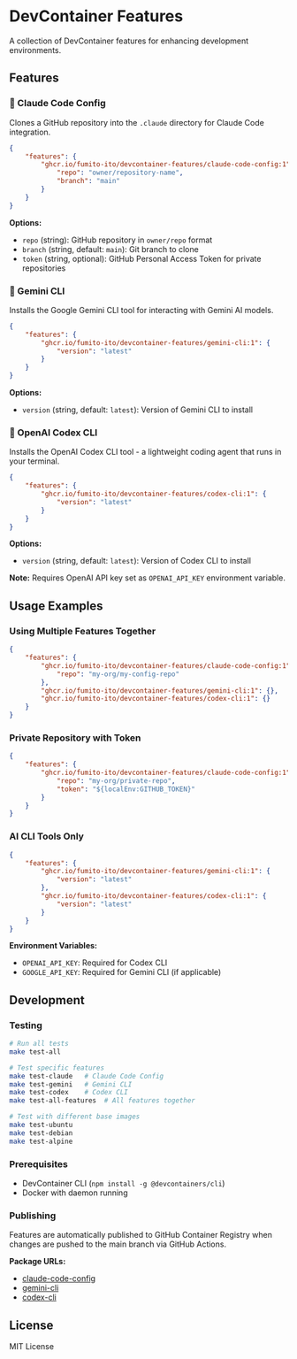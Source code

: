 # DevContainer Features

A collection of DevContainer features for enhancing development environments.

## Features

### 🤖 Claude Code Config

Clones a GitHub repository into the `.claude` directory for Claude Code integration.

```json
{
    "features": {
        "ghcr.io/fumito-ito/devcontainer-features/claude-code-config:1": {
            "repo": "owner/repository-name",
            "branch": "main"
        }
    }
}
```

**Options:**
- `repo` (string): GitHub repository in `owner/repo` format
- `branch` (string, default: `main`): Git branch to clone
- `token` (string, optional): GitHub Personal Access Token for private repositories

### 🔮 Gemini CLI

Installs the Google Gemini CLI tool for interacting with Gemini AI models.

```json
{
    "features": {
        "ghcr.io/fumito-ito/devcontainer-features/gemini-cli:1": {
            "version": "latest"
        }
    }
}
```

**Options:**
- `version` (string, default: `latest`): Version of Gemini CLI to install

### 🤖 OpenAI Codex CLI

Installs the OpenAI Codex CLI tool - a lightweight coding agent that runs in your terminal.

```json
{
    "features": {
        "ghcr.io/fumito-ito/devcontainer-features/codex-cli:1": {
            "version": "latest"
        }
    }
}
```

**Options:**
- `version` (string, default: `latest`): Version of Codex CLI to install

**Note:** Requires OpenAI API key set as `OPENAI_API_KEY` environment variable.

## Usage Examples

### Using Multiple Features Together

```json
{
    "features": {
        "ghcr.io/fumito-ito/devcontainer-features/claude-code-config:1": {
            "repo": "my-org/my-config-repo"
        },
        "ghcr.io/fumito-ito/devcontainer-features/gemini-cli:1": {},
        "ghcr.io/fumito-ito/devcontainer-features/codex-cli:1": {}
    }
}
```

### Private Repository with Token

```json
{
    "features": {
        "ghcr.io/fumito-ito/devcontainer-features/claude-code-config:1": {
            "repo": "my-org/private-repo",
            "token": "${localEnv:GITHUB_TOKEN}"
        }
    }
}
```

### AI CLI Tools Only

```json
{
    "features": {
        "ghcr.io/fumito-ito/devcontainer-features/gemini-cli:1": {
            "version": "latest"
        },
        "ghcr.io/fumito-ito/devcontainer-features/codex-cli:1": {
            "version": "latest"
        }
    }
}
```

**Environment Variables:**
- `OPENAI_API_KEY`: Required for Codex CLI
- `GOOGLE_API_KEY`: Required for Gemini CLI (if applicable)

## Development

### Testing

```bash
# Run all tests
make test-all

# Test specific features
make test-claude   # Claude Code Config
make test-gemini   # Gemini CLI
make test-codex    # Codex CLI
make test-all-features  # All features together

# Test with different base images
make test-ubuntu
make test-debian
make test-alpine
```

### Prerequisites

- DevContainer CLI (`npm install -g @devcontainers/cli`)
- Docker with daemon running

### Publishing

Features are automatically published to GitHub Container Registry when changes are pushed to the main branch via GitHub Actions.

**Package URLs:**
- [claude-code-config](https://github.com/users/fumito-ito/packages/container/devcontainer-features%2Fclaude-code-config/settings)
- [gemini-cli](https://github.com/users/fumito-ito/packages/container/devcontainer-features%2Fgemini-cli/settings)
- [codex-cli](https://github.com/users/fumito-ito/packages/container/devcontainer-features%2Fcodex-cli/settings)

## License

MIT License
